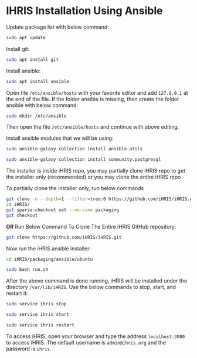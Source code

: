 # IHRIS Installation Using Ansible

Update package list with below command:

```bash
sudo apt update
```

Install git:

```bash
sudo apt install git
```

Install ansible:

```bash
sudo apt install ansible
```

Open file `/etc/ansible/hosts` with your favorite editor and add `127.0.0.1` at the end of the file. If the folder ansible is missing, then create the folder ansible with below command:

```bash
sudo mkdir /etc/ansible
```

Then open the file `/etc/ansible/hosts` and continue with above editing.

Install ansible modules that we will be using:

```bash
sudo ansible-galaxy collection install ansible.utils
```

```sh
sudo ansible-galaxy collection install community.postgresql
```

The installer is inside iHRIS repo, you may partially clone iHRIS repo to get the installer only (recommended) or you may clone the entire iHRIS repo

To partially clone the installer only, run below commands
```bash
git clone -n --depth=1 --filter=tree:0 https://github.com/iHRIS/iHRIS.git
cd iHRIS/
git sparse-checkout set --no-cone packaging
git checkout
```

<b>OR</b> Run Below Command To Clone The Entire iHRIS GitHub repository:

```bash
git clone https://github.com/iHRIS/iHRIS.git
```

Now run the iHRIS ansible installer:

```bash
cd iHRIS/packaging/ansible/ubuntu
```

```bash
sudo bash run.sh
```

After the above command is done running, iHRIS will be installed under the directory `/var/lib/iHRIS`. Use the below commands to stop, start, and restart it:

```bash
sudo service ihris stop
```

```bash
sudo service ihris start
```

```bash
sudo service ihris restart
```

To access iHRIS, open your browser and type the address `localhost:3000` to access iHRIS. The default username is `admin@ihris.org` and the password is `ihris`.
